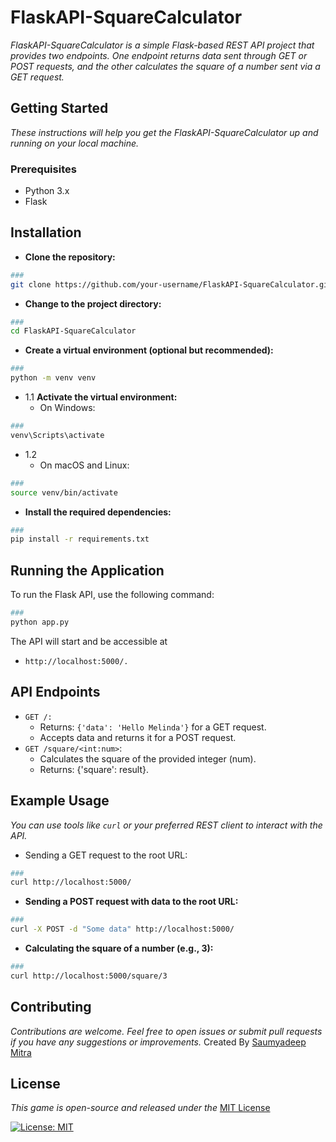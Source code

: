 # FlaskAPI-SquareCalculator
_FlaskAPI-SquareCalculator is a simple Flask-based REST API project that provides two endpoints. One endpoint returns data sent through GET or POST requests, and the other calculates the square of a number sent via a GET request._

## Getting Started
_These instructions will help you get the FlaskAPI-SquareCalculator up and running on your local machine._

### Prerequisites
  - Python 3.x
  - Flask

## Installation
  - **Clone the repository:**

```bash
###
git clone https://github.com/your-username/FlaskAPI-SquareCalculator.git
```
  - **Change to the project directory:**

```bash
###
cd FlaskAPI-SquareCalculator
```

  - **Create a virtual environment (optional but recommended):**

```bash
###
python -m venv venv
```
- 1.1 **Activate the virtual environment:**
  - On Windows:
```bash
###
venv\Scripts\activate
```
- 1.2
  - On macOS and Linux:
```bash
###
source venv/bin/activate
```

- **Install the required dependencies:**
```bash
###
pip install -r requirements.txt
```

## Running the Application
To run the Flask API, use the following command:

```bash
###
python app.py
```
The API will start and be accessible at
  - `http://localhost:5000/.`

## API Endpoints
  - `GET /:`
    - Returns: `{'data': 'Hello Melinda'}` for a GET request.
    - Accepts data and returns it for a POST request.
  - `GET /square/<int:num>`:
    - Calculates the square of the provided integer (num).
    - Returns: {'square': result}.
## Example Usage
_You can use tools like `curl` or your preferred REST client to interact with the API._
  - Sending a GET request to the root URL:

```bash
###
curl http://localhost:5000/
```

- **Sending a POST request with data to the root URL:**
```bash
###
curl -X POST -d "Some data" http://localhost:5000/
```
- **Calculating the square of a number (e.g., 3):**
```bash
###
curl http://localhost:5000/square/3
```
  
## Contributing
_Contributions are welcome. Feel free to open issues or submit pull requests if you have any suggestions or improvements._
Created By [Saumyadeep Mitra](https://in.linkedin.com/in/saumyadeep-mitra-a64030236)


## License
_This game is open-source and released under the_ [MIT License](https://opensource.org/licenses/MIT)

[![License: MIT](https://img.shields.io/badge/License-MIT-yellow.svg)](https://opensource.org/licenses/MIT)
